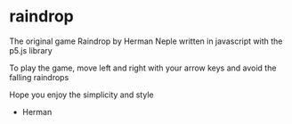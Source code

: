 # raindrop
The original game Raindrop by Herman Neple written in javascript with the p5.js library

To play the game, move left and right with your arrow keys and avoid the falling raindrops

Hope you enjoy the simplicity and style

- Herman
